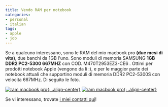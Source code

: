 ```yaml
---
title: Vendo RAM per notebook
categories:
- personal
- italian
tags:
- apple
- job
---
```

Se a qualcuno interessano, sono le RAM del mio macbook pro **(due mesi di
vita)**, due banchi da 1GB l'uno. Sono moduli di memoria SAMSUNG **1GB DDR2
PC2-5300 667MHZ** con COD. M470T2953EZ3-CE6 . Ottimi per prodotti notebook
Apple (vengono da li :), e per le maggior parte dei notebook attuali che
supportino moduli di memoria DDR2 PC2-5300S con velocita 667MHz. Di seguito le
foto.

[![ram macbook pro]({{site.url}}/assets/images/ram1.JPG){: .align-center}]({{site.url}}/assets/images/ram1.JPG "ram macbook pro" )
[![ram macbook pro]({{site.url}}/assets/images/ram2.JPG){: .align-center}]({{site.url}}/assets/images/ram2.JPG "ram macbook pro" )

Se vi interessano, trovate [i miei contatti qui]({{site.url}} "{{site.url}}" )!

